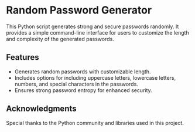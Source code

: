 # Random Password Generator 

This Python script generates strong and secure passwords randomly. It provides a simple command-line interface for users to customize the length and complexity of the generated passwords.

## Features

- Generates random passwords with customizable length.
- Includes options for including uppercase letters, lowercase letters, numbers, and special characters in the passwords.
- Ensures strong password entropy for enhanced security.

## Acknowledgments

Special thanks to the Python community and libraries used in this project.

